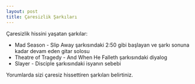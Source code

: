 ```yaml
---
layout: post
title: Çaresizlik Şarkıları
---
```


Çaresizlik hissini yaşatan şarkılar:

- Mad Season - Slip Away şarkısındaki 2:50 gibi başlayan ve şarkı sonuna kadar devam eden gitar solosu
- Theatre of Tragedy - And When He Falleth şarkısındaki diyalog
- Slayer - Disciple şarkısındaki isyanın sebebi

Yorumlarda sizi çaresiz hissettiren şarkıları belirtiniz.
